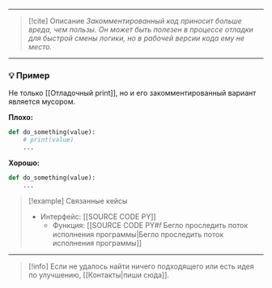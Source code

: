 ***

> [!cite] Описание
>_Закомментированный код приносит больше вреда, чем пользы. Он может быть полезен в процессе отладки для быстрой смены логики, но в рабочей версии кода ему не место._

***
### 💡 Пример
Не только [[Отладочный print]], но и его закомментированный вариант является мусором.

**Плохо:**
```python
def do_something(value):
	# print(value)
	...
```

**Хорошо:**
```python
def do_something(value):
	...
```

> [!example] Связанные кейсы
>- Интерфейс: [[SOURCE CODE PY]]
>	- Функция: [[SOURCE CODE PY#𝑓 Бегло проследить поток исполнения программы|Бегло проследить поток исполнения программы]]

***

> [!info]
> Если не удалось найти ничего подходящего или есть идея по улучшению, [[Контакты|пиши сюда]].

